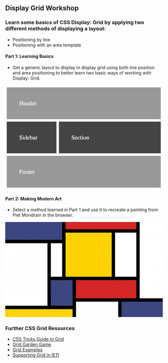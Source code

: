 ## Display Grid Workshop

### Learn some basics of CSS Display: Grid by applying two different methods of displaying a layout:

- Positioning by line
- Positioning with an area template

#### Part 1: Learning Basics

- Get a generic layout to display in display grid using both line position and area positioning to better learn two basic ways of working with Display: Grid.

![Piet Mondrian Painting](/part-1/basic-layout.jpg)

#### Part 2: Making Modern Art

- Select a method learned in Part 1 and use it to recreate a painting from Piet Mondrain in the browser.

![Piet Mondrian Painting](/part-2/painting-backdrop.jpg)

### Further CSS Grid Resources

- [CSS Tricks Guide to Grid](https://css-tricks.com/snippets/css/complete-guide-grid/)
- [Grid Garden Game](https://cssgridgarden.com/)
- [Grid Examples](https://gridbyexample.com/examples/)
- [Supporting Grid in IE11](https://medium.com/@elad/supporting-css-grid-in-internet-explorer-b38669e75d66)
